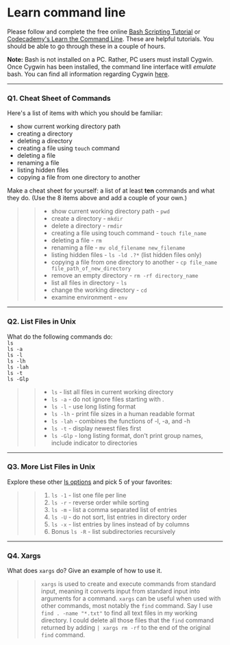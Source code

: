 # Learn command line

Please follow and complete the free online [Bash Scripting Tutorial](https://ryanstutorials.net/bash-scripting-tutorial/) or [Codecademy's Learn the Command Line](https://www.codecademy.com/learn/learn-the-command-line). These are helpful tutorials. You should be able to go through these in a couple of hours.

**Note:** Bash is not installed on a PC. Rather, PC users must install Cygwin. Once Cygwin has been installed, the command line interface witll _emulate_ bash. You can find all information regarding Cygwin [here](https://www.cygwin.com/).

---

### Q1.  Cheat Sheet of Commands  

Here's a list of items with which you should be familiar:  
* show current working directory path
* creating a directory
* deleting a directory
* creating a file using `touch` command
* deleting a file
* renaming a file
* listing hidden files
* copying a file from one directory to another

Make a cheat sheet for yourself: a list of at least **ten** commands and what they do.  (Use the 8 items above and add a couple of your own.)  

> > * show current working directory path - `pwd`
> > * create a directory - `mkdir` 
> > * delete a directory - `rmdir`
> > * creating a file using touch command - `touch file_name`
> > * deleting a file - `rm` 
> > * renaming a file - `mv old_filename new_filename`
> > * listing hidden files - `ls -ld .?*` (list hidden files only)
> > * copying a file from one directory to another - `cp file_name file_path_of_new_directory`
> > * remove an empty directory - `rm -rf directory_name`
> > * list all files in directory - `ls` 
> > * change the working directory - `cd` 
> > * examine environment - `env`

---

### Q2.  List Files in Unix   

What do the following commands do:  
`ls`  
`ls -a`  
`ls -l`  
`ls -lh`  
`ls -lah`  
`ls -t`  
`ls -Glp`  

> > * `ls` - list all files in current working directory
> > * `ls -a` - do not ignore files starting with . 
> > * `ls -l` - use long listing format 
> > * `ls -lh` - print file sizes in a human readable format 
> > * `ls -lah` - combines the functions of -l, -a, and -h
> > * `ls -t` - display newest files first 
> > * `ls -Glp` - long listing format, don't print group names, include indicator to directories 

---

### Q3.  More List Files in Unix  

Explore these other [ls options](http://www.techonthenet.com/unix/basic/ls.php) and pick 5 of your favorites:

> > 1. `ls -1` - list one file per line 
> > 2. `ls -r` - reverse order while sorting 
> > 3. `ls -m` - list a comma separated list of entries 
> > 4. `ls -U` - do not sort, list entries in directory order 
> > 5. `ls -x` - list entries by lines instead of by columns 
> > 6. Bonus `ls -R` - list subdirectories recursively 

---

### Q4.  Xargs   

What does `xargs` do? Give an example of how to use it.

> > `xargs` is used to create and execute commands from standard input, meaning it converts input from standard input into arguments for a command. `xargs` can be useful when used with other commands, most notably the `find` command. Say I use `find . -name "*.txt"` to find all text files in my working directory. I could delete all those files that the `find` command returned by adding `| xargs rm -rf` to the end of the original `find` command. 

 

